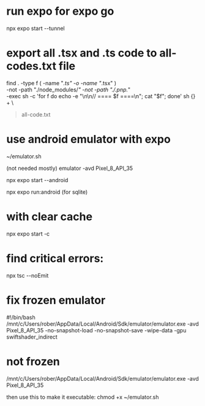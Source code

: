 # run expo for expo go
npx expo start --tunnel

# export all .tsx and .ts code to all-codes.txt file
find . -type f \( -name "*.ts" -o -name "*.tsx" \) \
  -not -path "./node_modules/*" -not -path "./.pnp.*" \
  -exec sh -c 'for f do echo -e "\n\n// ==== $f ====\n"; cat "$f"; done' sh {} + \
  > all-code.txt
 
# use android emulator with expo
~/emulator.sh

(not needed mostly) emulator -avd Pixel_8_API_35

npx expo start --android

npx expo run:android (for sqlite)

# with clear cache
npx expo start -c

# find critical errors:
npx tsc --noEmit

# fix frozen emulator
#!/bin/bash
/mnt/c/Users/rober/AppData/Local/Android/Sdk/emulator/emulator.exe -avd Pixel_8_API_35 -no-snapshot-load -no-snapshot-save -wipe-data -gpu swiftshader_indirect

# not frozen
/mnt/c/Users/rober/AppData/Local/Android/Sdk/emulator/emulator.exe -avd Pixel_8_API_35 

then use this to make it executable:
chmod +x ~/emulator.sh

